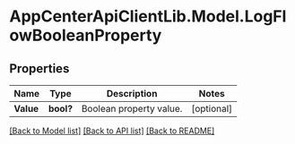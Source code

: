 # AppCenterApiClientLib.Model.LogFlowBooleanProperty
## Properties

Name | Type | Description | Notes
------------ | ------------- | ------------- | -------------
**Value** | **bool?** | Boolean property value. | [optional] 

[[Back to Model list]](../README.md#documentation-for-models) [[Back to API list]](../README.md#documentation-for-api-endpoints) [[Back to README]](../README.md)

